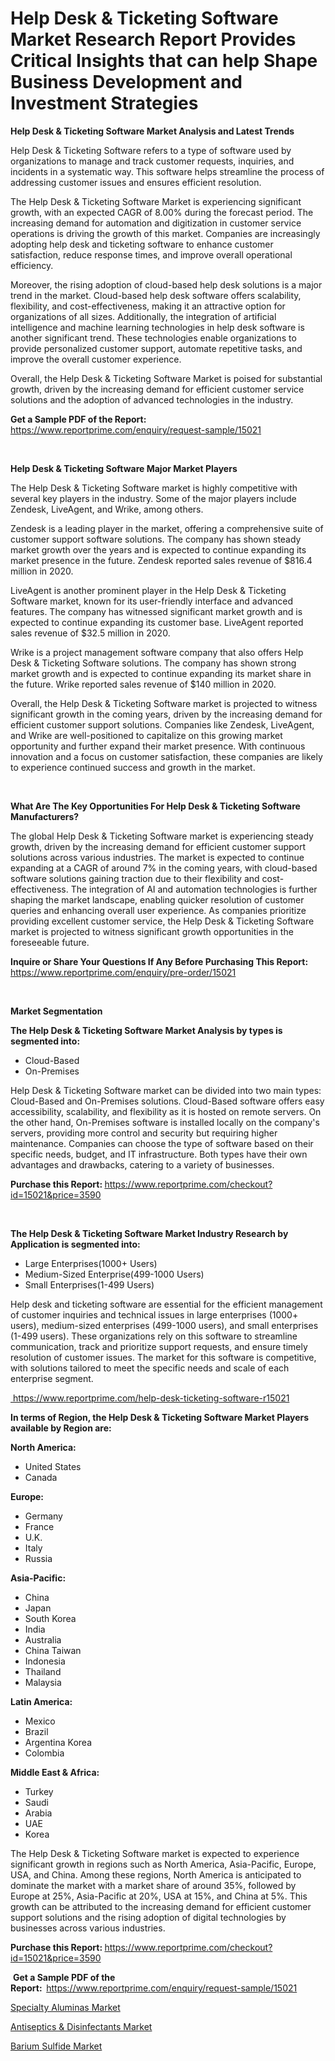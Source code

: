 <p><h1>Help Desk & Ticketing Software Market Research Report Provides Critical Insights that can help Shape Business Development and Investment Strategies</h1></p><p><strong>Help Desk & Ticketing Software Market Analysis and Latest Trends</strong></p>
<p><p>Help Desk & Ticketing Software refers to a type of software used by organizations to manage and track customer requests, inquiries, and incidents in a systematic way. This software helps streamline the process of addressing customer issues and ensures efficient resolution.</p><p>The Help Desk & Ticketing Software Market is experiencing significant growth, with an expected CAGR of 8.00% during the forecast period. The increasing demand for automation and digitization in customer service operations is driving the growth of this market. Companies are increasingly adopting help desk and ticketing software to enhance customer satisfaction, reduce response times, and improve overall operational efficiency.</p><p>Moreover, the rising adoption of cloud-based help desk solutions is a major trend in the market. Cloud-based help desk software offers scalability, flexibility, and cost-effectiveness, making it an attractive option for organizations of all sizes. Additionally, the integration of artificial intelligence and machine learning technologies in help desk software is another significant trend. These technologies enable organizations to provide personalized customer support, automate repetitive tasks, and improve the overall customer experience.</p><p>Overall, the Help Desk & Ticketing Software Market is poised for substantial growth, driven by the increasing demand for efficient customer service solutions and the adoption of advanced technologies in the industry.</p></p>
<p><strong>Get a Sample PDF of the Report:&nbsp;</strong> <a href="https://www.reportprime.com/enquiry/request-sample/15021">https://www.reportprime.com/enquiry/request-sample/15021</a></p>
<p>&nbsp;</p>
<p><strong>Help Desk & Ticketing Software Major Market Players</strong></p>
<p><p>The Help Desk & Ticketing Software market is highly competitive with several key players in the industry. Some of the major players include Zendesk, LiveAgent, and Wrike, among others.</p><p>Zendesk is a leading player in the market, offering a comprehensive suite of customer support software solutions. The company has shown steady market growth over the years and is expected to continue expanding its market presence in the future. Zendesk reported sales revenue of $816.4 million in 2020.</p><p>LiveAgent is another prominent player in the Help Desk & Ticketing Software market, known for its user-friendly interface and advanced features. The company has witnessed significant market growth and is expected to continue expanding its customer base. LiveAgent reported sales revenue of $32.5 million in 2020.</p><p>Wrike is a project management software company that also offers Help Desk & Ticketing Software solutions. The company has shown strong market growth and is expected to continue expanding its market share in the future. Wrike reported sales revenue of $140 million in 2020.</p><p>Overall, the Help Desk & Ticketing Software market is projected to witness significant growth in the coming years, driven by the increasing demand for efficient customer support solutions. Companies like Zendesk, LiveAgent, and Wrike are well-positioned to capitalize on this growing market opportunity and further expand their market presence. With continuous innovation and a focus on customer satisfaction, these companies are likely to experience continued success and growth in the market.</p></p>
<p>&nbsp;</p>
<p><strong>What Are The Key Opportunities For Help Desk & Ticketing Software Manufacturers?</strong></p>
<p><p>The global Help Desk & Ticketing Software market is experiencing steady growth, driven by the increasing demand for efficient customer support solutions across various industries. The market is expected to continue expanding at a CAGR of around 7% in the coming years, with cloud-based software solutions gaining traction due to their flexibility and cost-effectiveness. The integration of AI and automation technologies is further shaping the market landscape, enabling quicker resolution of customer queries and enhancing overall user experience. As companies prioritize providing excellent customer service, the Help Desk & Ticketing Software market is projected to witness significant growth opportunities in the foreseeable future.</p></p>
<p><strong>Inquire or Share Your Questions If Any Before Purchasing This Report:</strong> <a href="https://www.reportprime.com/enquiry/pre-order/15021">https://www.reportprime.com/enquiry/pre-order/15021</a></p>
<p>&nbsp;</p>
<p><strong>Market Segmentation</strong></p>
<p><strong>The Help Desk & Ticketing Software Market Analysis by types is segmented into:</strong></p>
<p><ul><li>Cloud-Based</li><li>On-Premises</li></ul></p>
<p><p>Help Desk & Ticketing Software market can be divided into two main types: Cloud-Based and On-Premises solutions. Cloud-Based software offers easy accessibility, scalability, and flexibility as it is hosted on remote servers. On the other hand, On-Premises software is installed locally on the company's servers, providing more control and security but requiring higher maintenance. Companies can choose the type of software based on their specific needs, budget, and IT infrastructure. Both types have their own advantages and drawbacks, catering to a variety of businesses.</p></p>
<p><strong>Purchase this Report:&nbsp;</strong><a href="https://www.reportprime.com/checkout?id=15021&price=3590">https://www.reportprime.com/checkout?id=15021&price=3590</a></p>
<p>&nbsp;</p>
<p><strong>The Help Desk & Ticketing Software Market Industry Research by Application is segmented into:</strong></p>
<p><ul><li>Large Enterprises(1000+ Users)</li><li>Medium-Sized Enterprise(499-1000 Users)</li><li>Small Enterprises(1-499 Users)</li></ul></p>
<p><p>Help desk and ticketing software are essential for the efficient management of customer inquiries and technical issues in large enterprises (1000+ users), medium-sized enterprises (499-1000 users), and small enterprises (1-499 users). These organizations rely on this software to streamline communication, track and prioritize support requests, and ensure timely resolution of customer issues. The market for this software is competitive, with solutions tailored to meet the specific needs and scale of each enterprise segment.</p></p>
<p><a href="https://www.reportprime.com/help-desk-ticketing-software-r15021">&nbsp;https://www.reportprime.com/help-desk-ticketing-software-r15021</a></p>
<p><strong>In terms of Region, the Help Desk & Ticketing Software Market Players available by Region are:</strong></p>
<p>
    <p> <strong> North America: </strong>
        <ul>
            <li>United States</li>
            <li>Canada</li>
        </ul>
        </p> 
    <p> <strong> Europe: </strong>
        <ul>
            <li>Germany</li>
            <li>France</li>
            <li>U.K.</li>
            <li>Italy</li>
            <li>Russia</li>
        </ul>
        </p> 
    <p> <strong> Asia-Pacific: </strong>
        <ul>
            <li>China</li>
            <li>Japan</li>
            <li>South Korea</li>
            <li>India</li>
            <li>Australia</li>
            <li>China Taiwan</li>
            <li>Indonesia</li>
            <li>Thailand</li>
            <li>Malaysia</li>
        </ul>
        </p> 
    <p> <strong> Latin America: </strong>
        <ul>
            <li>Mexico</li>
            <li>Brazil</li>
            <li>Argentina Korea</li>
            <li>Colombia</li>
        </ul>
        </p> 
    <p> <strong> Middle East & Africa: </strong>
        <ul>
            <li>Turkey</li>
            <li>Saudi</li>
            <li>Arabia</li>
            <li>UAE</li>
            <li>Korea</li>
        </ul>
    </p>
    </p>
<p><p>The Help Desk & Ticketing Software market is expected to experience significant growth in regions such as North America, Asia-Pacific, Europe, USA, and China. Among these regions, North America is anticipated to dominate the market with a market share of around 35%, followed by Europe at 25%, Asia-Pacific at 20%, USA at 15%, and China at 5%. This growth can be attributed to the increasing demand for efficient customer support solutions and the rising adoption of digital technologies by businesses across various industries.</p></p>
<p><strong>Purchase this Report: </strong><a href="https://www.reportprime.com/checkout?id=15021&price=3590">https://www.reportprime.com/checkout?id=15021&price=3590</a></p>
<p>&nbsp;<strong>Get a Sample PDF of the Report:&nbsp;&nbsp;</strong><a href="https://www.reportprime.com/enquiry/request-sample/15021">https://www.reportprime.com/enquiry/request-sample/15021</a></p>
<p><strong></strong></p>
<p><p><a href="https://www.linkedin.com/pulse/specialty-aluminas-market-size-examines-its-scope-primary-grrye?trackingId=GRU2RnrUS6bn9g3qzMkpLA%3D%3D">Specialty Aluminas Market</a></p><p><a href="https://www.linkedin.com/pulse/antiseptics-amp-disinfectants-market-dynamics-2024-2031-also-3fsfe?trackingId=pz1uTZvJoUCD3DYFdDP2iA%3D%3D">Antiseptics & Disinfectants Market</a></p><p><a href="https://www.linkedin.com/pulse/barium-sulfide-market-research-report-unlocks-analysis-financial-un3ve?trackingId=FAcace2Cd8hKg67ApLzYZw%3D%3D">Barium Sulfide Market</a></p></p>